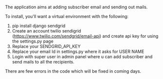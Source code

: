 The application aims at adding subscriber email and sending out mails.

To install, you'll want a virtual environment with the following:

1. pip install django sendgrid 
2. Create an account twilio sendigrid (https://www.twilio.com/sendgrid/email-api) and create api key for using the settings.py page
3. Replace your SENDGRID_API_KEY
4. Replace your email Id in settings.py where it asks for USER NAME
5. Login with super user in admin panel where u can add subscriber and send mails to all the recipients.

There are few errors in the code which will be fixed in coming days.
